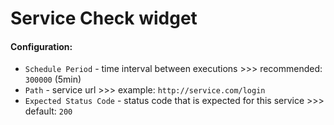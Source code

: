 # Service Check widget

#### Configuration:
* `Schedule Period` - time interval between executions >>> recommended: `300000` (5min)
* `Path` - service url >>> example: `http://service.com/login`
* `Expected Status Code` - status code that is expected for this service >>> default: `200`